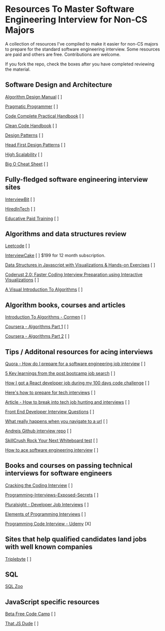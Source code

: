 # Resources To Master Software Engineering Interview for Non-CS Majors

A collection of resources I've compiled to make it easier for non-CS majors to prepare for the standard software engineering interview. Some resources are paid and others are free. Contributions are welcome.

If you fork the repo, check the boxes after you have completed reviewing the material. 


## Software Design and Architecture 

[Algorithm Design Manual](https://www.amazon.com/Algorithm-Design-Manual-Steven-Skiena/dp/1848000693/ref=sr_1_1?s=books&ie=UTF8&qid=1501524776&sr=1-1&keywords=algorithm+design+manual) [ ]

[Pragmatic Programmer](https://www.amazon.com/Pragmatic-Programmer-Journeyman-Master/dp/020161622X/ref=sr_1_sc_1?s=books&ie=UTF8&qid=1501524762&sr=1-1-spell&keywords=pragmatti) [ ]

[Code Complete Practical Handbook](https://www.amazon.com/Code-Complete-Practical-Handbook-Construction/dp/0735619670/ref=sr_1_1?s=books&ie=UTF8&qid=1501524736&sr=1-1&keywords=code+complete) [ ]

[Clean Code Handbook](https://www.amazon.com/Clean-Code-Handbook-Software-Craftsmanship/dp/0132350882/ref=sr_1_1?ie=UTF8&qid=1501524706&sr=8-1&keywords=Clean-Code-Handbook-Software-Craftsmanship) [ ]

[Design Patterns](https://www.amazon.com/Design-Patterns-Elements-Reusable-Object-Oriented/dp/0201633612/ref=sr_1_1?s=books&ie=UTF8&qid=1501524802&sr=1-1&keywords=design+patterns) [ ]

[Head First Design Patterns](https://www.amazon.com/Head-First-Design-Patterns-Brain-Friendly/dp/0596007124/ref=sr_1_1?s=books&ie=UTF8&qid=1501524815&sr=1-1&keywords=head+first+design+patterns) [ ]

[High Scalability](http://highscalability.com/all-time-favorites/) [ ]
 
[Big O Cheat Sheet](http://bigocheatsheet.com/) [ ]


## Fully-fledged software engineering interview sites 

[InterviewBit](https://www.interviewbit.com) [ ]

[HiredInTech](https://www.hiredintech.com/) [ ]

[Educative Paid Training](https://www.educative.io/collection/5642554087309312/5679846214598656/experthelp) [ ]

## Algorithms and data structures review 

[Leetcode](https://leetcode.com/) [ ]

[InterviewCake](https://www.interviewcake.com/) [ ] $199 for 12 month subscription. 

[Data Structures in Javascript with Visualizations & Hands-on Exercises](https://www.educative.io/collection/10370001/160001) [ ]

[Coderust 2.0: Faster Coding Interview Preparation using Interactive Visualizations](https://www.educative.io/collection/5642554087309312/5679846214598656?authorName=Coderust) [ ]

[A Visual Introduction To Algorithms](https://www.educative.io/collection/10370001/760001?authorName=Educative) [ ]

## Algorithm books, courses and articles

[Introduction To Algorithms - Cormen](https://www.amazon.com/Introduction-Algorithms-3rd-MIT-Press/dp/0262033844/ref=sr_1_1?s=books&ie=UTF8&qid=1501524892&sr=1-1&keywords=introduction+to+algorithms) [ ]

[Coursera - Algorithms Part 1](https://www.coursera.org/learn/algorithms-part1) [ ]
 
[Coursera - Algorithms Part 2](https://www.coursera.org/learn/algorithms-part2) [ ]

## Tips / Additonal resources for acing interviews 

[Quora - How do I prepare for a software engineering job interview](https://www.quora.com/How-do-I-prepare-for-a-software-engineering-job-interview) [ ]

[5 Key learnings from the post bootcamp job search](https://medium.freecodecamp.org/5-key-learnings-from-the-post-bootcamp-job-search-9a07468d2331) [ ]

[How I got a React developer job during my 100 days code challenge](https://medium.freecodecamp.org/got-a-react-developer-job-during-my-100dayscodechallenge-f455175d3776) [ ]

[Here's how to prepare for tech interviews](https://www.reddit.com/r/cscareerquestions/comments/1jov24/heres_how_to_prepare_for_tech_interviews/) [ ]

[Article - How to break into tech job hunting and interviews](https://haseebq.com/how-to-break-into-tech-job-hunting-and-interviews/) [ ]

[Front End Developer Interview Questions](https://github.com/h5bp/Front-end-Developer-Interview-Questions) [ ]

[What really happens when you navigate to a url](http://igoro.com/archive/what-really-happens-when-you-navigate-to-a-url/comment-page-3/) [ ]

[Andreis Github interview repo](https://github.com/andreis/interview) [ ]

[SkillCrush Rock Your Next Whiteboard test](https://skillcrush.com/2016/03/29/rock-your-next-whiteboard-test/) [ ]

[How to ace software engineering interview](https://interviewsteps.com/products/how-to-ace-the-software-engineering-interview) [ ]


## Books and courses on passing technical interviews for software engineers

[Cracking the Coding Interview](https://www.amazon.com/Cracking-Coding-Interview-Programming-Questions/dp/0984782850/ref=sr_1_1?ie=UTF8&qid=1501524591&sr=8-1&keywords=cracking+the+coding+interview) [ ]

[Programming-Interviews-Exposed-Secrets](https://www.amazon.com/Programming-Interviews-Exposed-Secrets-Landing/dp/1118261364/ref=sr_1_1?s=books&ie=UTF8&qid=1501524790&sr=1-1&keywords=programming+interviews+exposed) [ ]

[Pluralsight - Developer Job Interviews](https://app.pluralsight.com/courses/developer-job-interviews) [ ]

[Elements of Programming Interviews](https://www.amazon.com/Elements-Programming-Interviews-Insiders-Guide/dp/1479274836/ref=sr_1_4?s=books&ie=UTF8&qid=1501524835&sr=1-4&keywords=elements+of+programming+interviews) [ ]

[Programming Code Interview - Udemy](https://www.udemy.com/programming-code-interview/) [X]


## Sites that help qualified candidates land jobs with well known companies

[Triplebyte](https://triplebyte.com/candidates) [ ]

## SQL

[SQL Zoo](https://sqlzoo.net/)


## JavaScript specific resources

[Beta Free Code Camp](http://beta.freecodecamp.com/en/) [ ]

[That JS Dude](http://www.thatjsdude.com/) [ ]
